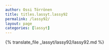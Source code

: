 ```yaml
---
author: Ossi Törrönen
title: titles.lassyt.lassy92
permalink: /lassy92/
layout: page
categories: [lassyt]
---
```

{% translate_file _lassyt/lassy92/lassy92.md %}